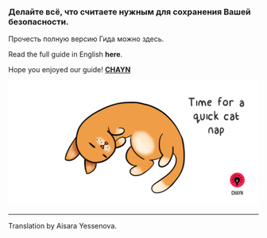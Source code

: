### Делайте всё, что считаете нужным для сохранения Вашей безопасности.

Прочесть полную версию Гида можно здесь.

Read the full guide in English **here**.

Hope you enjoyed our guide!
**[CHAYN](http://chayn.co)**

![](/assets/Cat-nap--medium.gif)

---

Translation by Aisara Yessenova.